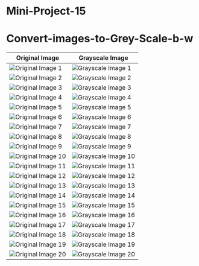 # Mini-Project-15
# Convert-images-to-Grey-Scale-b-w

| Original Image | Grayscale Image |
| --- | --- |
| ![Original Image 1](https://github.com/sailohitaksh-cryptic/Mini-Project-15-Convert-images-to-Grey-Scale-b-w/raw/main/images/3a094c7aed90d427_landing.jpg) | ![Grayscale Image 1](https://github.com/sailohitaksh-cryptic/Mini-Project-15-Convert-images-to-Grey-Scale-b-w/raw/main/bw_images/bw_3a094c7aed90d427_landing.jpg) |
| ![Original Image 2](https://github.com/sailohitaksh-cryptic/Mini-Project-15-Convert-images-to-Grey-Scale-b-w/raw/main/images/6969a0bac7137858_landing.jpg) | ![Grayscale Image 2](https://github.com/sailohitaksh-cryptic/Mini-Project-15-Convert-images-to-Grey-Scale-b-w/raw/main/bw_images/bw_6969a0bac7137858_landing.jpg) |
| ![Original Image 3](https://github.com/sailohitaksh-cryptic/Mini-Project-15-Convert-images-to-Grey-Scale-b-w/raw/main/images/3b69c6b67bd9847e_large.jpg) | ![Grayscale Image 3](https://github.com/sailohitaksh-cryptic/Mini-Project-15-Convert-images-to-Grey-Scale-b-w/raw/main/bw_images/bw_3b69c6b67bd9847e_large.jpg) |
| ![Original Image 4](https://github.com/sailohitaksh-cryptic/Mini-Project-15-Convert-images-to-Grey-Scale-b-w/raw/main/images/e8f2897c33503f8d_landing.jpg) | ![Grayscale Image 4](https://github.com/sailohitaksh-cryptic/Mini-Project-15-Convert-images-to-Grey-Scale-b-w/raw/main/bw_images/bw_e8f2897c33503f8d_landing.jpg) |
| ![Original Image 5](https://github.com/sailohitaksh-cryptic/Mini-Project-15-Convert-images-to-Grey-Scale-b-w/raw/main/images/9ba5bb2d211da6e0_landing.jpg) | ![Grayscale Image 5](https://github.com/sailohitaksh-cryptic/Mini-Project-15-Convert-images-to-Grey-Scale-b-w/raw/main/bw_images/bw_9ba5bb2d211da6e0_landing.jpg) |
| ![Original Image 6](https://github.com/sailohitaksh-cryptic/Mini-Project-15-Convert-images-to-Grey-Scale-b-w/raw/main/images/96bd7931f22596be_landing.jpg) | ![Grayscale Image 6](https://github.com/sailohitaksh-cryptic/Mini-Project-15-Convert-images-to-Grey-Scale-b-w/raw/main/bw_images/bw_96bd7931f22596be_landing.jpg) |
| ![Original Image 7](https://github.com/sailohitaksh-cryptic/Mini-Project-15-Convert-images-to-Grey-Scale-b-w/raw/main/images/32045c5438345ff3_landing.jpg) | ![Grayscale Image 7](https://github.com/sailohitaksh-cryptic/Mini-Project-15-Convert-images-to-Grey-Scale-b-w/raw/main/bw_images/bw_32045c5438345ff3_landing.jpg) |
| ![Original Image 8](https://github.com/sailohitaksh-cryptic/Mini-Project-15-Convert-images-to-Grey-Scale-b-w/raw/main/images/0e33c4a23966f6ae_landing.jpg) | ![Grayscale Image 8](https://github.com/sailohitaksh-cryptic/Mini-Project-15-Convert-images-to-Grey-Scale-b-w/raw/main/bw_images/bw_0e33c4a23966f6ae_landing.jpg) |
| ![Original Image 9](https://github.com/sailohitaksh-cryptic/Mini-Project-15-Convert-images-to-Grey-Scale-b-w/raw/main/images/3c6ffd5f217f5f9a_landing.jpg) | ![Grayscale Image 9](https://github.com/sailohitaksh-cryptic/Mini-Project-15-Convert-images-to-Grey-Scale-b-w/raw/main/bw_images/bw_3c6ffd5f217f5f9a_landing.jpg) |
| ![Original Image 10](https://github.com/sailohitaksh-cryptic/Mini-Project-15-Convert-images-to-Grey-Scale-b-w/raw/main/images/6e4339de82ce093b_large.jpg) | ![Grayscale Image 10](https://github.com/sailohitaksh-cryptic/Mini-Project-15-Convert-images-to-Grey-Scale-b-w/raw/main/bw_images/bw_6e4339de82ce093b_large.jpg) |
| ![Original Image 11](https://github.com/sailohitaksh-cryptic/Mini-Project-15-Convert-images-to-Grey-Scale-b-w/raw/main/images/03aa19b3aa27f675_landing.jpg) | ![Grayscale Image 11](https://github.com/sailohitaksh-cryptic/Mini-Project-15-Convert-images-to-Grey-Scale-b-w/raw/main/bw_images/bw_03aa19b3aa27f675_landing.jpg) |
| ![Original Image 12](https://github.com/sailohitaksh-cryptic/Mini-Project-15-Convert-images-to-Grey-Scale-b-w/raw/main/images/81efd1973e1b843b_large.jpg) | ![Grayscale Image 12](https://github.com/sailohitaksh-cryptic/Mini-Project-15-Convert-images-to-Grey-Scale-b-w/raw/main/bw_images/bw_81efd1973e1b843b_large.jpg) |
| ![Original Image 13](https://github.com/sailohitaksh-cryptic/Mini-Project-15-Convert-images-to-Grey-Scale-b-w/raw/main/images/547f14be6e1d1cc8_landing.jpg) | ![Grayscale Image 13](https://github.com/sailohitaksh-cryptic/Mini-Project-15-Convert-images-to-Grey-Scale-b-w/raw/main/bw_images/bw_547f14be6e1d1cc8_landing.jpg) |
| ![Original Image 14](https://github.com/sailohitaksh-cryptic/Mini-Project-15-Convert-images-to-Grey-Scale-b-w/raw/main/images/e528e38edcfea3e8_landing.jpg) | ![Grayscale Image 14](https://github.com/sailohitaksh-cryptic/Mini-Project-15-Convert-images-to-Grey-Scale-b-w/raw/main/bw_images/bw_e528e38edcfea3e8_landing.jpg) |
| ![Original Image 15](https://github.com/sailohitaksh-cryptic/Mini-Project-15-Convert-images-to-Grey-Scale-b-w/raw/main/images/d480ccac12ceda35_landing.jpg) | ![Grayscale Image 15](https://github.com/sailohitaksh-cryptic/Mini-Project-15-Convert-images-to-Grey-Scale-b-w/raw/main/bw_images/bw_d480ccac12ceda35_landing.jpg) |
| ![Original Image 16](https://github.com/sailohitaksh-cryptic/Mini-Project-15-Convert-images-to-Grey-Scale-b-w/raw/main/images/ec6b7236dedbd345_landing.jpg) | ![Grayscale Image 16](https://github.com/sailohitaksh-cryptic/Mini-Project-15-Convert-images-to-Grey-Scale-b-w/raw/main/bw_images/bw_ec6b7236dedbd345_landing.jpg) |
| ![Original Image 17](https://github.com/sailohitaksh-cryptic/Mini-Project-15-Convert-images-to-Grey-Scale-b-w/raw/main/images/2855822d3c2c4c91_landing.jpg) | ![Grayscale Image 17](https://github.com/sailohitaksh-cryptic/Mini-Project-15-Convert-images-to-Grey-Scale-b-w/raw/main/bw_images/bw_2855822d3c2c4c91_landing.jpg) |
| ![Original Image 18](https://github.com/sailohitaksh-cryptic/Mini-Project-15-Convert-images-to-Grey-Scale-b-w/raw/main/images/468cd3943cefe571_landing.jpg) | ![Grayscale Image 18](https://github.com/sailohitaksh-cryptic/Mini-Project-15-Convert-images-to-Grey-Scale-b-w/raw/main/bw_images/bw_468cd3943cefe571_landing.jpg) |
| ![Original Image 19](https://github.com/sailohitaksh-cryptic/Mini-Project-15-Convert-images-to-Grey-Scale-b-w/raw/main/images/69832ca4ec0f1ed3_landing.jpg) | ![Grayscale Image 19](https://github.com/sailohitaksh-cryptic/Mini-Project-15-Convert-images-to-Grey-Scale-b-w/raw/main/bw_images/bw_69832ca4ec0f1ed3_landing.jpg) |
| ![Original Image 20](https://github.com/sailohitaksh-cryptic/Mini-Project-15-Convert-images-to-Grey-Scale-b-w/raw/main/images/4b8bc5f8a0da7c47_large.jpg) | ![Grayscale Image 20](https://github.com/sailohitaksh-cryptic/Mini-Project-15-Convert-images-to-Grey-Scale-b-w/raw/main/bw_images/bw_4b8bc5f8a0da7c47_large.jpg) |

